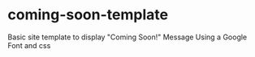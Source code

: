 # coming-soon-template

Basic site template to display "Coming Soon!" Message
Using a Google Font and css
